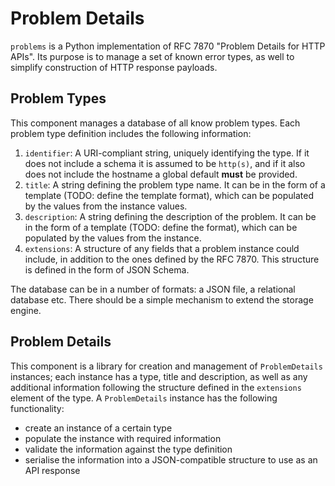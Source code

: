 Problem Details
===============

`problems` is a Python implementation of RFC 7870 "Problem Details for HTTP APIs". Its purpose is to manage a set of known error types, as well to simplify construction of HTTP response payloads.

Problem Types
-------------

This component manages a database of all know problem types. Each problem type definition includes the following information:

1. `identifier`: A URI-compliant string, uniquely identifying the type. If it does not include a schema it is assumed to be `http(s)`, and if it also does not include the hostname a global default **must** be provided.
2. `title`: A string defining the problem type name. It can be in the form of a template (TODO: define the template format), which can be populated by the values from the instance values.
3. `description`: A string defining the description of the problem. It can be in the form of a template (TODO: define the format), which can be populated by the values from the instance.
4. `extensions`: A structure of any fields that a problem instance could include, in addition to the ones defined by the RFC 7870. This structure is defined in the form of JSON Schema.

The database can be in a number of formats: a JSON file, a relational database etc. There should be a simple mechanism to extend the storage engine.


Problem Details
---------------

This component is a library for creation and management of `ProblemDetails` instances; each instance has a type, title and description, as well as any additional information following the structure defined in the `extensions` element of the type. A `ProblemDetails` instance has the following functionality:

* create an instance of a certain type
* populate the instance with required information
* validate the information against the type definition
* serialise the information into a JSON-compatible structure to use as an API response

